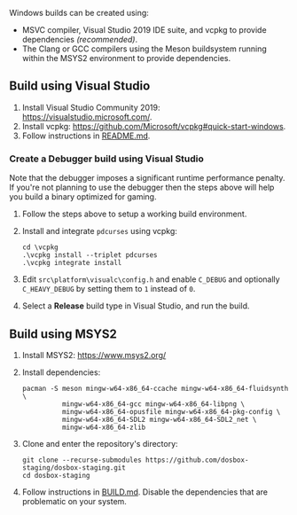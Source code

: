 Windows builds can be created using:

- MSVC compiler, Visual Studio 2019 IDE suite, and vcpkg to provide dependencies
  *(recommended)*.
- The Clang or GCC compilers using the Meson buildsystem running within the
  MSYS2 environment to provide dependencies.

## Build using Visual Studio

1. Install Visual Studio Community 2019: <https://visualstudio.microsoft.com/>.
2. Install vcpkg: <https://github.com/Microsoft/vcpkg#quick-start-windows>.
3. Follow instructions in [README.md](/README.md).

### Create a Debugger build using Visual Studio

Note that the debugger imposes a significant runtime performance penalty.
If you're not planning to use the debugger then the steps above will help
you build a binary optimized for gaming.

1. Follow the steps above to setup a working build environment.
2. Install and integrate `pdcurses` using vcpkg:

    ``` shell
    cd \vcpkg
    .\vcpkg install --triplet pdcurses
    .\vcpkg integrate install
    ```

3. Edit `src\platform\visualc\config.h` and enable `C_DEBUG` and optionally
  `C_HEAVY_DEBUG` by setting them to `1` instead of `0`.
4. Select a **Release** build type in Visual Studio, and run the build.

## Build using MSYS2

1. Install MSYS2: <https://www.msys2.org/>
2. Install dependencies:

    ``` shell
    pacman -S meson mingw-w64-x86_64-ccache mingw-w64-x86_64-fluidsynth \
              mingw-w64-x86_64-gcc mingw-w64-x86_64-libpng \
              mingw-w64-x86_64-opusfile mingw-w64-x86_64-pkg-config \
              mingw-w64-x86_64-SDL2 mingw-w64-x86_64-SDL2_net \
              mingw-w64-x86_64-zlib
    ```

3. Clone and enter the repository's directory:

    ``` shell
    git clone --recurse-submodules https://github.com/dosbox-staging/dosbox-staging.git
    cd dosbox-staging
    ```

4. Follow instructions in [BUILD.md](/BUILD.md). Disable the dependencies
   that are problematic on your system.
